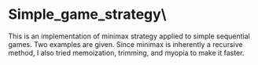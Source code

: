 # Simple_game_strategy\

This is an implementation of minimax strategy applied to simple sequential games. Two examples are given.
Since minimax is inherently a recursive method, I also tried memoization, trimming, and myopia to make it faster.

